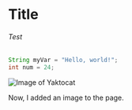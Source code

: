 # Title

###### Test


``` java
String myVar = "Hello, world!";
int num = 24;
```

![Image of Yaktocat](https://octodex.github.com/images/yaktocat.png)

Now, I added an image to the page.
